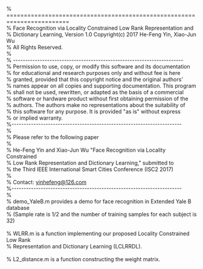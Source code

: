 % ======================================================================== <br>
% Face Recognition via Locality Constrained Low Rank Representation and  <br>
% Dictionary Learning, Version 1.0 Copyright(c) 2017 He-Feng Yin, Xiao-Jun Wu  <br>
% All Rights Reserved.  <br>
% <br>
% ---------------------------------------------------------------------- <br>
% Permission to use, copy, or modify this software and its documentation <br>
% for educational and research purposes only and without fee is here <br>
% granted, provided that this copyright notice and the original authors' <br>
% names appear on all copies and supporting documentation. This program <br>
% shall not be used, rewritten, or adapted as the basis of a commercial <br>
% software or hardware product without first obtaining permission of the <br>
% authors. The authors make no representations about the suitability of <br>
% this software for any purpose. It is provided "as is" without express <br>
% or implied warranty. <br>
%---------------------------------------------------------------------- <br>
% <br>
% Please refer to the following paper <br>
% <br>
% He-Feng Yin and Xiao-Jun Wu "Face Recognition via Locality Constrained  <br>
% Low Rank Representation and Dictionary Learning," submitted to <br>
% the Third IEEE International Smart Cities Conference (ISC2 2017) <br>
% <br>
% Contact: yinhefeng@126.com <br>
%---------------------------------------------------------------------- <br>
% <br>
% demo_YaleB.m provides a demo for face recognition in Extended Yale B database <br>
% (Sample rate is 1/2 and the number of training samples for each subject is 32) <br>
<br>
% WLRR.m is a function implementing our proposed Locality Constrained Low Rank <br>
% Representation and Dictionary Learning (LCLRRDL). <br>
<br>
% L2_distance.m is a function constructing the weight matrix. <br>
